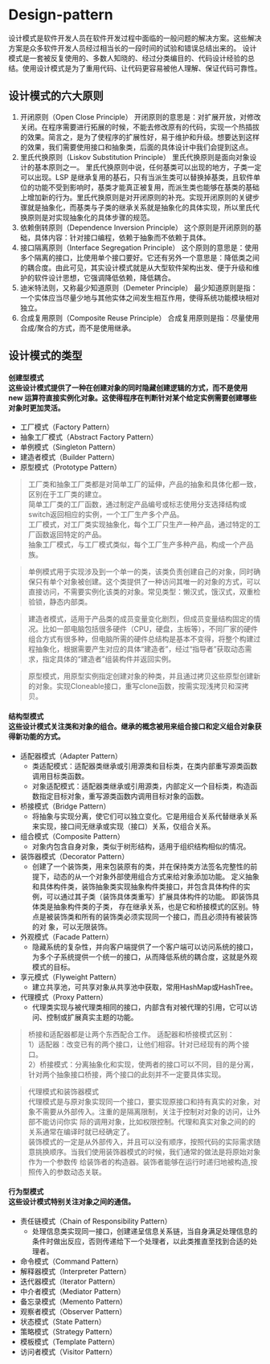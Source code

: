 # Design-pattern

   设计模式是软件开发人员在软件开发过程中面临的一般问题的解决方案。这些解决方案是众多软件开发人员经过相当长的一段时间的试验和错误总结出来的。
设计模式是一套被反复使用的、多数人知晓的、经过分类编目的、代码设计经验的总结。使用设计模式是为了重用代码、让代码更容易被他人理解、保证代码可靠性。 

设计模式的六大原则
----
1. 开闭原则（Open Close Principle）
开闭原则的意思是：对扩展开放，对修改关闭。在程序需要进行拓展的时候，不能去修改原有的代码，实现一个热插拔的效果。简言之，是为了使程序的扩展性好，易于维护和升级。想要达到这样的效果，我们需要使用接口和抽象类，后面的具体设计中我们会提到这点。
2. 里氏代换原则（Liskov Substitution Principle）
里氏代换原则是面向对象设计的基本原则之一。 里氏代换原则中说，任何基类可以出现的地方，子类一定可以出现。LSP 是继承复用的基石，只有当派生类可以替换掉基类，且软件单位的功能不受到影响时，基类才能真正被复用，而派生类也能够在基类的基础上增加新的行为。里氏代换原则是对开闭原则的补充。实现开闭原则的关键步骤就是抽象化，而基类与子类的继承关系就是抽象化的具体实现，所以里氏代换原则是对实现抽象化的具体步骤的规范。
3. 依赖倒转原则（Dependence Inversion Principle）
这个原则是开闭原则的基础，具体内容：针对接口编程，依赖于抽象而不依赖于具体。
4. 接口隔离原则（Interface Segregation Principle）
这个原则的意思是：使用多个隔离的接口，比使用单个接口要好。它还有另外一个意思是：降低类之间的耦合度。由此可见，其实设计模式就是从大型软件架构出发、便于升级和维护的软件设计思想，它强调降低依赖，降低耦合。
5. 迪米特法则，又称最少知道原则（Demeter Principle）
最少知道原则是指：一个实体应当尽量少地与其他实体之间发生相互作用，使得系统功能模块相对独立。
6. 合成复用原则（Composite Reuse Principle）
合成复用原则是指：尽量使用合成/聚合的方式，而不是使用继承。

设计模式的类型
-----
#### 创建型模式<br>这些设计模式提供了一种在创建对象的同时隐藏创建逻辑的方式，而不是使用 new 运算符直接实例化对象。这使得程序在判断针对某个给定实例需要创建哪些对象时更加灵活。
- 工厂模式（Factory Pattern）
- 抽象工厂模式（Abstract Factory Pattern）
- 单例模式（Singleton Pattern）
- 建造者模式（Builder Pattern）
- 原型模式（Prototype Pattern）

> 工厂类和抽象工厂类都是对简单工厂的延伸，产品的抽象和具体化都一致，区别在于工厂类的建立。<br>
  简单工厂类的工厂函数，通过制定产品编号或标志使用分支选择结构或switch返回相应的实例，一个工厂生产多个产品。<br>
  工厂模式，对工厂类实现抽象化，每个工厂只生产一种产品，通过特定的工厂函数返回特定的产品。<br>
  抽象工厂模式，与工厂模式类似，每个工厂生产多种产品，构成一个产品族。<br>

> 单例模式用于实现涉及到一个单一的类，该类负责创建自己的对象，同时确保只有单个对象被创建。这个类提供了一种访问其唯一的对象的方式，可以直接访问，不需要实例化该类的对象。常见类型：懒汉式，饿汉式，双重检验锁，静态内部类。

> 建造者模式，适用于产品类的成员变量变化剧烈，但成员变量结构固定的情况。比如一部电脑包括很多硬件（CPU，硬盘，主板等），不同厂家的硬件组合方式有很多种，但电脑所需的硬件总结构是基本不变得，将整个构建过程抽象化，根据需要产生对应的具体“建造者”，经过“指导者”获取动态需求，指定具体的“建造者”组装构件并返回实例。

> 原型模式，用原型实例指定创建对象的种类，并且通过拷贝这些原型创建新的对象。实现Cloneable接口，重写clone函数，按需实现浅拷贝和深拷贝。
#### 结构型模式<br>这些设计模式关注类和对象的组合。继承的概念被用来组合接口和定义组合对象获得新功能的方式。
- 适配器模式（Adapter Pattern）
    - 类适配模式：适配器类继承或引用源类和目标类，在类内部重写源类函数调用目标类函数。
    - 对象适配模式：适配器类继承或引用源类，内部定义一个目标类，构造函数指定目标对象，重写源类函数内调用目标对象的函数。
- 桥接模式（Bridge Pattern）
   - 将抽象与实现分离，使它们可以独立变化。它是用组合关系代替继承关系来实现，接口间无继承或实现（接口）关系，仅组合关系。
- 组合模式（Composite Pattern）
   - 对象内包含自身对象，类似于树形结构，适用于组织结构相似的情况。
- 装饰器模式（Decorator Pattern）
   - 创建了一个装饰类，用来包装原有的类，并在保持类方法签名完整性的前提下，动态的从一个对象外部使用组合方式来给对象添加功能。
     定义抽象和具体构件类，装饰抽象类实现抽象构件类接口，并包含具体构件的实例，可以通过其子类（装饰具体类重写）扩展具体构件的功能。
     即装饰具体类是抽象构件类的子类， 存在继承关系，也是它和桥接模式的区别。特点是被装饰类和所有的装饰类必须实现同一个接口，而且必须持有被装饰的对        象，可以无限装饰。
- 外观模式（Facade Pattern）
   - 隐藏系统的复杂性，并向客户端提供了一个客户端可以访问系统的接口，为多个子系统提供一个统一的接口，从而降低系统的耦合度，这就是外观模式的目标。
- 享元模式（Flyweight Pattern）
   - 建立共享池，可共享对象从共享池中获取，常用HashMap或HashTree。
- 代理模式（Proxy Pattern）
   - 代理类实现与被代理类相同的接口，内部含有对被代理的引用，它可以访问、控制或扩展真实主题的功能。

> 桥接和适配器都是让两个东西配合工作。
  适配器和桥接模式区别：<br>
  1）适配器：改变已有的两个接口，让他们相容。针对已经现有的两个接口。<br>
  2）桥接模式：分离抽象化和实现，使两者的接口可以不同，目的是分离，针对两个抽象接口桥接，两个接口的此刻并不一定要具体实现。
  
> 代理模式和装饰器模式<br>
  代理模式是与原对象实现同一个接口，要实现原接口和持有真实的对象，对象不需要从外部传入。注重的是隔离限制，关注于控制对对象的访问，让外部不能访问你实   际的调用对象，比如权限控制。代理和真实对象之间的的关系通常在编译时就已经确定了。<br>
  装饰模式的一定是从外部传入，并且可以没有顺序，按照代码的实际需求随意挑换顺序。当我们使用装饰器模式的时候，我们通常的做法是将原始对象作为一个参数传   给装饰者的构造器。装饰者能够在运行时递归地被构造,按照传入的参数动态关联。
#### 行为型模式<br>这些设计模式特别关注对象之间的通信。
- 责任链模式（Chain of Responsibility Pattern）
   - 处理信息类实现同一接口，创建递呈信息关系链，当自身满足处理信息的条件时做出反应，否则传递给下一个处理者，以此类推直至找到合适的处理者。
- 命令模式（Command Pattern）
- 解释器模式（Interpreter Pattern）
- 迭代器模式（Iterator Pattern）
- 中介者模式（Mediator Pattern）
- 备忘录模式（Memento Pattern）
- 观察者模式（Observer Pattern）
- 状态模式（State Pattern）
- 策略模式（Strategy Pattern）
- 模板模式（Template Pattern）
- 访问者模式（Visitor Pattern）
